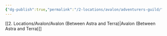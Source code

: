 ```yaml
---
{"dg-publish":true,"permalink":"/2-locations/avalon/adventurers-guild/"}
---
```


[[2. Locations/Avalon/Avalon (Between Astra and Terra)\|Avalon (Between Astra and Terra)]]